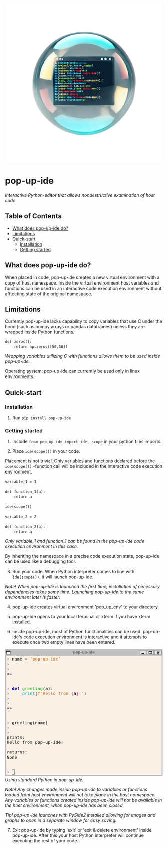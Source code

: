 
![logo](https://github.com/markuslahde/pop-up-ide/blob/master/pop-up-ide_logo_no_bg_small.png)
# pop-up-ide

*Interactive Python-editor that allows nondestructive examination of host code*

## Table of Contents

- [What does pop-up-ide do?](#what-does-pop-up-ide-do)
- [Limitations](#limitations)
- [Quick-start](#quick-start)
  - [Installation](#installation)
  - [Getting started](#getting-started)

## What does pop-up-ide do?

When placed in code, pop-up-ide creates a new virtual environment with a copy of host namespace.
Inside the virtual environment host variables and functions can be used in an interactive code execution environment without afftecting state of the original namespace.

## Limitations

Currently pop-up-ide lacks capability to copy variables that use C under the hood (such as numpy arrays or pandas dataframes) unless they are wrapped inside Python functions.

```
def zeros():
    return np.zeros([50,50])
```
*Wrapping variables utilizing C with functions allows them to be used inside pop-up-ide.*

Operating system: pop-up-ide can currently be used only in linux environments.

## Quick-start

### Installation

1. Run ```pip install pop-up-ide```

### Getting started

1. Include ```from pop_up_ide import ide, scope``` in your python files imports.

2. Place ```ide(scope())``` in your code.

Placement is not trivial. Only variables and functions declared before the ```ide(scope())``` -function call will be included in the interactive code execution environment.

```
variable_1 = 1

def function_1(a):
    return a

ide(scope())

variable_2 = 2

def function_2(a):
    return a
```
*Only variable_1 and function_1 can be found in the pop-up-ide code execution environment in this case.*

By inheriting the namespace in a precise code execution state, pop-up-ide can be used like a debugging tool.

3. Run your code. When Python interpreter comes to line with: ```ide(scope())```, it will launch pop-up-ide.

*Note!*
*When pop-up-ide is launched the first time, installation of necessary dependencies takes some time.*
*Launching pop-up-ide to the same environment later is faster.*

4. pop-up-ide creates virtual environment 'pop_up_env' to your directory.

5. pop-up-ide opens to your local terminal or xterm if you have xterm installed.

6. Inside pop-up-ide, most of Python functionalities can be used. pop-up-ide's code execution environment is interactive and it attempts to execute once two empty lines have been entered.

![xterm_example](https://github.com/markuslahde/pop-up-ide/blob/master/pop-up-ide_xterm_example.png)
*Using standard Python in pop-up-ide.*

*Note!*
*Any changes made inside pop-up-ide to variables or functions loaded from host environment will not take place in the host namespace.*
*Any variables or functions created inside pop-up-ide will not be available in the host environment, when pop-up-ide has been closed.*

*Tip!*
*pop-up-ide launches with PySide2 installed allowing for images and graphs to open in a separate window for easy saving.*

7. Exit pop-up-ide by typing 'exit' or 'exit & delete environment' inside pop-up-ide. After this your host Python interpreter will continue executing the rest of your code.
